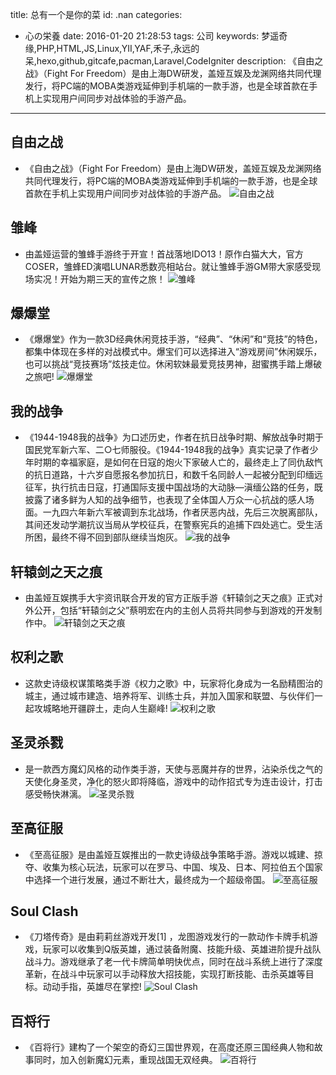 title: 总有一个是你的菜
id: .nan
categories:
  - 心の栄養
date: 2016-01-20 21:28:53
tags: 公司
keywords: 梦遥奇缘,PHP,HTML,JS,Linux,YII,YAF,禾子,永远的呆,hexo,github,gitcafe,pacman,Laravel,CodeIgniter
description: 《自由之战》（Fight For Freedom）是由上海DW研发，盖娅互娱及龙渊网络共同代理发行，将PC端的MOBA类游戏延伸到手机端的一款手游，也是全球首款在手机上实现用户间同步对战体验的手游产品。

---
## 自由之战
+ 《自由之战》（Fight For Freedom）是由上海DW研发，盖娅互娱及龙渊网络共同代理发行，将PC端的MOBA类游戏延伸到手机端的一款手游，也是全球首款在手机上实现用户间同步对战体验的手游产品。
![自由之战](http://source.shengxuezixun.com/images%2Ffreehome.jpg?imageMogr2/thumbnail/250x320)
## 雏峰
+ 由盖娅运营的雏蜂手游终于开宣！首战落地IDO13！原作白猫大大，官方COSER，雏蜂ED演唱LUNAR悉数亮相站台。就让雏蜂手游GM带大家感受现场实况！开始为期三天的宣传之旅！
![雏峰](http://source.shengxuezixun.com/images%2Fbee.jpg?imageMogr2/thumbnail/250x320)
## 爆爆堂
+ 《爆爆堂》作为一款3D经典休闲竞技手游，“经典”、“休闲”和“竞技”的特色，都集中体现在多样的对战模式中。爆宝们可以选择进入“游戏房间”休闲娱乐，也可以挑战“竞技赛场”炫技走位。休闲软妹最爱竞技男神，甜蜜携手踏上爆破之旅吧!
![爆爆堂](http://source.shengxuezixun.com/images%2Fbang.jpg?imageMogr2/thumbnail/250x320)
## 我的战争
+ 《1944-1948我的战争》为口述历史，作者在抗日战争时期、解放战争时期于国民党军新六军、二○七师服役。《1944-1948我的战争》真实记录了作者少年时期的幸福家庭，是如何在日寇的炮火下家破人亡的，最终走上了同仇敌忾的抗日道路，十六岁自愿报名参加抗日，和数千名同龄人一起被分配到印缅远征军，执行抗击日寇，打通国际支援中国战场的大动脉—滇缅公路的任务，既披露了诸多鲜为人知的战争细节，也表现了全体国人万众一心抗战的感人场面。一九四六年新六军被调到东北战场，作者厌恶内战，先后三次脱离部队，其间还发动学潮抗议当局从学校征兵，在警察宪兵的追捕下四处逃亡。受生活所困，最终不得不回到部队继续当炮灰。
![我的战争](http://source.shengxuezixun.com/images%2Fmywar.jpg?imageMogr2/thumbnail/250x320)
## 轩辕剑之天之痕
+ 由盖娅互娱携手大宇资讯联合开发的官方正版手游《轩辕剑之天之痕》正式对外公开，包括“轩辕剑之父”蔡明宏在内的主创人员将共同参与到游戏的开发制作中。
![轩辕剑之天之痕](http://source.shengxuezixun.com/images%2Fxyj.jpg?imageMogr2/thumbnail/250x320)
## 权利之歌
+ 这款史诗级权谋策略类手游《权力之歌》中，玩家将化身成为一名励精图治的城主，通过城市建造、培养将军、训练士兵，并加入国家和联盟、与伙伴们一起攻城略地开疆辟土，走向人生巅峰!
![权利之歌](http://source.shengxuezixun.com/images%2Fthrones.jpg?imageMogr2/thumbnail/250x320)
## 圣灵杀戮
+ 是一款西方魔幻风格的动作类手游，天使与恶魔并存的世界，沾染杀伐之气的天使化身圣灵，净化的怒火即将降临，游戏中的动作招式专为连击设计，打击感受畅快淋漓。
![圣灵杀戮](http://source.shengxuezixun.com/images%2Fslsl.jpg?imageMogr2/thumbnail/250x320)
## 至高征服
+ 《至高征服》是由盖娅互娱推出的一款史诗级战争策略手游。游戏以城建、掠夺、收集为核心玩法，玩家可以在罗马、中国、埃及、日本、阿拉伯五个国家中选择一个进行发展，通过不断壮大，最终成为一个超级帝国。
![至高征服](http://source.shengxuezixun.com/images%2Fconquer.jpg?imageMogr2/thumbnail/250x320)
## Soul Clash
+ 《刀塔传奇》是由莉莉丝游戏开发[1]  ，龙图游戏发行的一款动作卡牌手机游戏，玩家可以收集到Q版英雄，通过装备附魔、技能升级、英雄进阶提升战队战斗力。游戏继承了老一代卡牌简单明快优点，同时在战斗系统上进行了深度革新，在战斗中玩家可以手动释放大招技能，实现打断技能、击杀英雄等目标。动动手指，英雄尽在掌控!
![Soul Clash](http://source.shengxuezixun.com/images%2Fdota.jpg?imageMogr2/thumbnail/250x320)
## 百将行
+ 《百将行》建构了一个架空的奇幻三国世界观，在高度还原三国经典人物和故事同时，加入创新魔幻元素，重现战国无双经典。
![百将行](http://source.shengxuezixun.com/images%2F100heros.jpg?imageMogr2/thumbnail/250x320)







